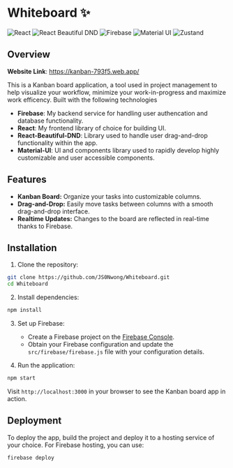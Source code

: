 # Whiteboard ✨
![React](https://img.shields.io/badge/React-18.2.0-61dafb)
![React Beautiful DND](https://img.shields.io/badge/react_beautiful_dnd-13.0.0-0baf7c)
![Firebase](https://img.shields.io/badge/Firebase-10.5.2-ffa611)
![Material UI](https://img.shields.io/badge/Material_UI-11.11.1-06b6d4)
![Zustand](https://img.shields.io/badge/Zustand-^4.4.6-333383)

## Overview

**Website Link**: https://kanban-793f5.web.app/

This is a Kanban board application, a tool used in project management to help visualize your workflow, minimize your work-in-progress and maximize work efficency. Built with the following technologies

- **Firebase**: My backend service for handling user authencation and database functionality.
- **React**: My frontend library of choice for building UI.
- **React-Beautiful-DND**: Library used to handle user drag-and-drop functionality within the app.
- **Material-UI**: UI and components library used to rapidly develop highly customizable and user accessible components. 

## Features

- **Kanban Board:** Organize your tasks into customizable columns.
- **Drag-and-Drop:** Easily move tasks between columns with a smooth drag-and-drop interface.
- **Realtime Updates:** Changes to the board are reflected in real-time thanks to Firebase.

## Installation

1. Clone the repository:

```bash
git clone https://github.com/JS0Nwong/Whiteboard.git
cd Whiteboard
```

2. Install dependencies:

```bash
npm install
```

3. Set up Firebase:

   - Create a Firebase project on the [Firebase Console](https://console.firebase.google.com/).
   - Obtain your Firebase configuration and update the `src/firebase/firebase.js` file with your configuration details.

4. Run the application:

```bash
npm start
```

Visit `http://localhost:3000` in your browser to see the Kanban board app in action.

## Deployment

To deploy the app, build the project and deploy it to a hosting service of your choice. For Firebase hosting, you can use:

```bash
firebase deploy
```
